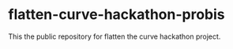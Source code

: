 # flatten-curve-hackathon-probis
This the public repository for flatten the curve hackathon project.
